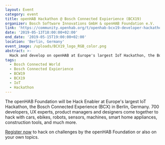 ```yaml
---
layout: Event
category: event
title: openHAB Hackathon @ Bosch Connected Expierience (BCX19)
organizer: Bosch Software Innovations GmbH & openHAB Foundation e.V.
link: 'https://community.openhab.org/t/openhab-bcx19-developer-hackathon-europe-berlin-13th-15th-may-2019'
date: '2019-05-13T18:00:00+02:00'
end_date: '2019-05-15T19:00:00+02:00'
location: 'Berlin, Germany'
event_image: /uploads/BCX19_logo_RGB_color.png
abstract: >-
  Hack and develop on openHAB at Europe's largest IoT Hackathon, the Bosch Connected Experience (BCX)
tags:
  - Bosch Connected World
  - Bosch Connected Expierience
  - BCW19
  - BCX19
  - IoT
  - Hackathon
---
```

The openHAB Foundation will be Hack Enabler at Europe's largest IoT Hackathon, the Bosch Connected Experience (BCX) in Berlin, Germany. 700 developers, UX experts, product managers and designers come together to hack with cars, ebikes, robots, sensors, machines, smart home appliances, construction tools, and much more.

[Register now](https://www.eventbrite.com/e/openhab-bosch-iot-hackathon-bosch-connected-expierience-bcx19-tickets-60309364934) to hack on challenges by the openHAB Foundation or also on your own topics.

<!-- more -->
